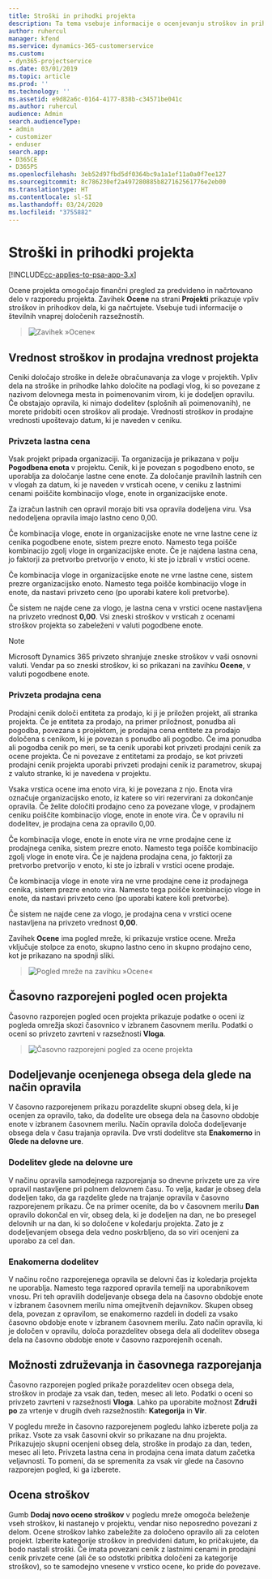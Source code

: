 ```yaml
---
title: Stroški in prihodki projekta
description: Ta tema vsebuje informacije o ocenjevanju stroškov in prihodkov projekta.
author: ruhercul
manager: kfend
ms.service: dynamics-365-customerservice
ms.custom:
- dyn365-projectservice
ms.date: 03/01/2019
ms.topic: article
ms.prod: ''
ms.technology: ''
ms.assetid: e9d82a6c-0164-4177-838b-c34571be041c
ms.author: ruhercul
audience: Admin
search.audienceType:
- admin
- customizer
- enduser
search.app:
- D365CE
- D365PS
ms.openlocfilehash: 3eb52d97fbd5df0364bc9a1a1ef11a0a0f7ee127
ms.sourcegitcommit: 8c786230ef2a497280885b827162561776e2eb00
ms.translationtype: HT
ms.contentlocale: sl-SI
ms.lasthandoff: 03/24/2020
ms.locfileid: "3755882"
---
```

# <a name="project-costs-and-revenue"></a>Stroški in prihodki projekta

[!INCLUDE[cc-applies-to-psa-app-3.x](../includes/cc-applies-to-psa-app-3x.md)]

Ocene projekta omogočajo finančni pregled za predvideno in načrtovano delo v razporedu projekta. Zavihek **Ocene** na strani **Projekti** prikazuje vpliv stroškov in prihodkov dela, ki ga načrtujete. Vsebuje tudi informacije o številnih vnaprej določenih razsežnostih. 

> ![Zavihek »Ocene«](media/project-5.png)

## <a name="cost-and-sales-values-of-the-project"></a>Vrednost stroškov in prodajna vrednost projekta

Ceniki določajo stroške in deleže obračunavanja za vloge v projektih. Vpliv dela na stroške in prihodke lahko določite na podlagi vlog, ki so povezane z nazivom delovnega mesta in poimenovanim virom, ki je dodeljen opravilu. Če obstajajo opravila, ki nimajo dodelitev (splošnih ali poimenovanih), ne morete pridobiti ocen stroškov ali prodaje. Vrednosti stroškov in prodajne vrednosti upoštevajo datum, ki je naveden v ceniku.

### <a name="default-cost-price"></a>Privzeta lastna cena  

Vsak projekt pripada organizaciji. Ta organizacija je prikazana v polju **Pogodbena enota** v projektu. Cenik, ki je povezan s pogodbeno enoto, se uporablja za določanje lastne cene enote. Za določanje pravilnih lastnih cen v vlogah za datum, ki je naveden v vrsticah ocene, v ceniku z lastnimi cenami poiščite kombinacijo vloge, enote in organizacijske enote. 

Za izračun lastnih cen opravil morajo biti vsa opravila dodeljena viru. Vsa nedodeljena opravila imajo lastno ceno 0,00.

Če kombinacija vloge, enote in organizacijske enote ne vrne lastne cene iz cenika pogodbene enote, sistem prezre enoto. Namesto tega poišče kombinacijo zgolj vloge in organizacijske enote. Če je najdena lastna cena, jo faktorji za pretvorbo pretvorijo v enoto, ki ste jo izbrali v vrstici ocene.

Če kombinacija vloge in organizacijske enote ne vrne lastne cene, sistem prezre organizacijsko enoto. Namesto tega poišče kombinacijo vloge in enote, da nastavi privzeto ceno (po uporabi katere koli pretvorbe).

Če sistem ne najde cene za vlogo, je lastna cena v vrstici ocene nastavljena na privzeto vrednost **0,00**. Vsi zneski stroškov v vrsticah z ocenami stroškov projekta so zabeleženi v valuti pogodbene enote.

> [!NOTE]
> Microsoft Dynamics 365 privzeto shranjuje zneske stroškov v vaši osnovni valuti. Vendar pa so zneski stroškov, ki so prikazani na zavihku **Ocene**, v valuti pogodbene enote.  

### <a name="default-sales-price"></a>Privzeta prodajna cena 

Prodajni cenik določi entiteta za prodajo, ki ji je priložen projekt, ali stranka projekta. Če je entiteta za prodajo, na primer priložnost, ponudba ali pogodba, povezana s projektom, je prodajna cena entitete za prodajo določena s cenikom, ki je povezan s ponudbo ali pogodbo. Če ima ponudba ali pogodba cenik po meri, se ta cenik uporabi kot privzeti prodajni cenik za ocene projekta. Če ni povezave z entitetami za prodajo, se kot privzeti prodajni cenik projekta uporabi privzeti prodajni cenik iz parametrov, skupaj z valuto stranke, ki je navedena v projektu.

Vsaka vrstica ocene ima enoto vira, ki je povezana z njo. Enota vira označuje organizacijsko enoto, iz katere so viri rezervirani za dokončanje opravila. Če želite določiti prodajno ceno za povezane vloge, v prodajnem ceniku poiščite kombinacijo vloge, enote in enote vira. Če v opravilu ni dodelitev, je prodajna cena za opravilo 0,00.

Če kombinacija vloge, enote in enote vira ne vrne prodajne cene iz prodajnega cenika, sistem prezre enoto. Namesto tega poišče kombinacijo zgolj vloge in enote vira. Če je najdena prodajna cena, jo faktorji za pretvorbo pretvorijo v enoto, ki ste jo izbrali v vrstici ocene prodaje. 

Če kombinacija vloge in enote vira ne vrne prodajne cene iz prodajnega cenika, sistem prezre enoto vira. Namesto tega poišče kombinacijo vloge in enote, da nastavi privzeto ceno (po uporabi katere koli pretvorbe).

Če sistem ne najde cene za vlogo, je prodajna cena v vrstici ocene nastavljena na privzeto vrednost **0,00**.

Zavihek **Ocene** ima pogled mreže, ki prikazuje vrstice ocene. Mreža vključuje stolpce za enoto, skupno lastno ceno in skupno prodajno ceno, kot je prikazano na spodnji sliki. 

> ![Pogled mreže na zavihku »Ocene«](media/project-6.png)

## <a name="time-phased-view-of-project-estimates"></a>Časovno razporejeni pogled ocen projekta

Časovno razporejen pogled ocen projekta prikazuje podatke o oceni iz pogleda omrežja skozi časovnico v izbranem časovnem merilu. Podatki o oceni so privzeto zavrteni v razsežnosti **Vloga**.

> ![Časovno razporejeni pogled za ocene projekta](media/project-7.png)

## <a name="allocating-estimated-effort-based-on-the-task-mode"></a>Dodeljevanje ocenjenega obsega dela glede na način opravila

V časovno razporejenem prikazu porazdelite skupni obseg dela, ki je ocenjen za opravilo, tako, da dodelite ure obsega dela na časovno obdobje enote v izbranem časovnem merilu. Način opravila določa dodeljevanje obsega dela v času trajanja opravila. Dve vrsti dodelitve sta **Enakomerno** in **Glede na delovne ure**.

### <a name="work-hours-based-allocation"></a>Dodelitev glede na delovne ure
 
V načinu opravila samodejnega razporejanja so dnevne privzete ure za vire opravil nastavljene pri polnem delovnem času. To velja, kadar je obseg dela dodeljen tako, da ga razdelite glede na trajanje opravila v časovno razporejenem prikazu. Če na primer ocenite, da bo v časovnem merilu **Dan** opravilo dokončal en vir, obseg dela, ki je dodeljen na dan, ne bo presegel delovnih ur na dan, ki so določene v koledarju projekta. Zato je z dodeljevanjem obsega dela vedno poskrbljeno, da so viri ocenjeni za uporabo za cel dan.

### <a name="even-allocation"></a>Enakomerna dodelitev

V načinu ročno razporejenega opravila se delovni čas iz koledarja projekta ne uporablja. Namesto tega razpored opravila temelji na uporabnikovem vnosu. Pri teh opravilih dodeljevanje obsega dela na časovno obdobje enote v izbranem časovnem merilu nima omejitvenih dejavnikov. Skupen obseg dela, povezan z opravilom, se enakomerno razdeli in dodeli za vsako časovno obdobje enote v izbranem časovnem merilu. Zato način opravila, ki je določen v opravilu, določa porazdelitev obsega dela ali dodelitev obsega dela na časovno obdobje enote v časovno razporejenih ocenah.

## <a name="grouping-and-time-phasing-options"></a>Možnosti združevanja in časovnega razporejanja

Časovno razporejen pogled prikaže porazdelitev ocen obsega dela, stroškov in prodaje za vsak dan, teden, mesec ali leto. Podatki o oceni so privzeto zavrteni v razsežnosti **Vloga**. Lahko pa uporabite možnost **Združi po** za vrtenje v drugih dveh razsežnostih: **Kategorija** in **Vir**.

V pogledu mreže in časovno razporejenem pogledu lahko izberete polja za prikaz. Vsote za vsak časovni okvir so prikazane na dnu projekta. Prikazujejo skupni ocenjeni obseg dela, stroške in prodajo za dan, teden, mesec ali leto. Privzeta lastna cena in prodajna cena imata datum začetka veljavnosti. To pomeni, da se spremenita za vsak vir glede na časovno razporejen pogled, ki ga izberete.

## <a name="expense-estimates"></a>Ocena stroškov

Gumb **Dodaj novo oceno stroškov** v pogledu mreže omogoča beleženje vseh stroškov, ki nastanejo v projektu, vendar niso neposredno povezani z delom. Ocene stroškov lahko zabeležite za določeno opravilo ali za celoten projekt. Izberite kategorije stroškov in predvideni datum, ko pričakujete, da bodo nastali stroški. Če imata povezani cenik z lastnimi cenami in prodajni cenik privzete cene (ali če so odstotki pribitka določeni za kategorije stroškov), so te samodejno vnesene v vrstico ocene, ko pride do povezave.
